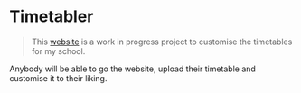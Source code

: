 # Timetabler
> This [website](https://tt.englon.uk) is a work in progress project to customise the timetables for my school.

Anybody will be able to go the website, upload their timetable and customise it to their liking.